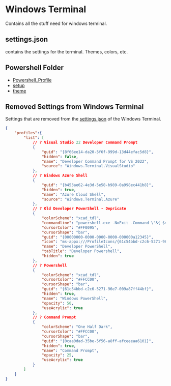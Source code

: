 # Windows Terminal

Contains all the stuff need for windows terminal.

## settings.json

contains the settings for the terminal. Themes, colors, etc.

## Powershell Folder

- [Powershell_Profile](../Terminal/Powershell/Microsoft.PowerShell_profile.ps1)
- [setup](../Terminal/Powershell/setup-windows-terminal.ps1)
- [theme](../Terminal/Powershell/Theme/)

## Removed Settings from Windows Terminal

Settings that are removed from the [settings.json](../Terminal/settings.json) of the Windows Terminal.

```json
{
    "profiles":{
        "list": [
            // ? Visual Studio 22 Developer Command Prompt
            {
                "guid": "{8f66ee14-da20-5f6f-999d-13d44efac5d8}",
                "hidden": false,
                "name": "Developer Command Prompt for VS 2022",
                "source": "Windows.Terminal.VisualStudio"
            },
            // ? Windows Azure Shell
            {
                "guid": "{b453ae62-4e3d-5e58-b989-0a998ec441b8}",
                "hidden": true,
                "name": "Azure Cloud Shell",
                "source": "Windows.Terminal.Azure"
            },
            // ? Old Developer PowerShell - Depricate
            {
                "colorScheme": "xcad_tdl",
                "commandline": "powershell.exe -NoExit -Command \"&{ $vsInstallPath=& \"${env:ProgramFiles(x86)}/'Microsoft Visual Studio'/Installer/vswhere.exe\" -prerelease -latest -property installationPath; Import-Module \"$vsInstallPath/Common7/Tools/Microsoft.VisualStudio.DevShell.dll\"; Enter-VsDevShell -VsInstallPath $vsInstallPath -SkipAutomaticLocation }\"",
                "cursorColor": "#FF0095",
                "cursorShape": "bar",
                "guid": "{00000000-0000-0000-0000-000000a12345}",
                "icon": "ms-appx:///ProfileIcons/{61c54bbd-c2c6-5271-96e7-009a87ff44bf}.png",
                "name": "Developer PowerShell",
                "tabTitle": "Developer Powershell",
                "hidden": true
            },
            // ? Powershell
            {
                "colorScheme": "xcad_tdl",
                "cursorColor": "#FFCC00",
                "cursorShape": "bar",
                "guid": "{61c54bbd-c2c6-5271-96e7-009a87ff44bf}",
                "hidden": true,
                "name": "Windows PowerShell",
                "opacity": 50,
                "useAcrylic": true
            },
            // ? Command Prompt
            {
                "colorScheme": "One Half Dark",
                "cursorColor": "#FFCC00",
                "cursorShape": "bar",
                "guid": "{0caa0dad-35be-5f56-a8ff-afceeeaa6101}",
                "hidden": true,
                "name": "Command Prompt",
                "opacity": 25,
                "useAcrylic": true
            }
        ]
    }
}
```
